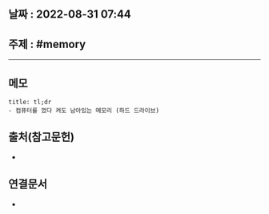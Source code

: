 ## 날짜 : 2022-08-31 07:44

## 주제 : #memory
----
## 메모
```ad-note
title: tl;dr
- 컴퓨터를 껐다 켜도 남아있는 메모리 (하드 드라이브)
```





## 출처(참고문헌)
- 

## 연결문서
- 
